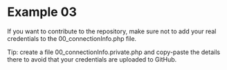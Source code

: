# Example 03

If you want to contribute to the repository, make sure not to add your real credentials to the 00_connectionInfo.php file.
 
Tip: create a file 00_connectionInfo.private.php and copy-paste the details there to avoid that your credentials are uploaded to GitHub. 